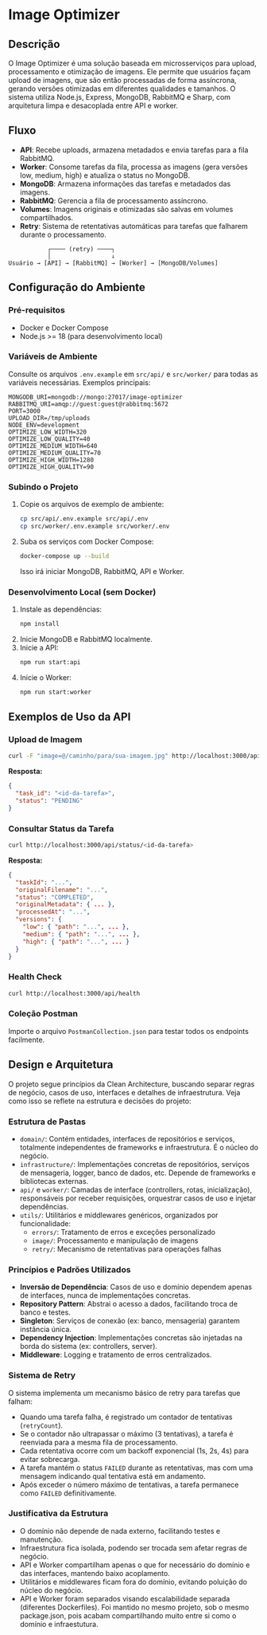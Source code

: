 # Image Optimizer

## Descrição

O Image Optimizer é uma solução baseada em microsserviços para upload, processamento e otimização de imagens. Ele permite que usuários façam upload de imagens, que são então processadas de forma assíncrona, gerando versões otimizadas em diferentes qualidades e tamanhos. O sistema utiliza Node.js, Express, MongoDB, RabbitMQ e Sharp, com arquitetura limpa e desacoplada entre API e worker.

## Fluxo

- **API**: Recebe uploads, armazena metadados e envia tarefas para a fila RabbitMQ.
- **Worker**: Consome tarefas da fila, processa as imagens (gera versões low, medium, high) e atualiza o status no MongoDB.
- **MongoDB**: Armazena informações das tarefas e metadados das imagens.
- **RabbitMQ**: Gerencia a fila de processamento assíncrono.
- **Volumes**: Imagens originais e otimizadas são salvas em volumes compartilhados.
- **Retry**: Sistema de retentativas automáticas para tarefas que falharem durante o processamento.

```
           ┌──── (retry) ────┐
           │                 ↓
Usuário → [API] → [RabbitMQ] → [Worker] → [MongoDB/Volumes]
```

## Configuração do Ambiente

### Pré-requisitos

- Docker e Docker Compose
- Node.js >= 18 (para desenvolvimento local)

### Variáveis de Ambiente

Consulte os arquivos `.env.example` em `src/api/` e `src/worker/` para todas as variáveis necessárias. Exemplos principais:

```
MONGODB_URI=mongodb://mongo:27017/image-optimizer
RABBITMQ_URI=amqp://guest:guest@rabbitmq:5672
PORT=3000
UPLOAD_DIR=/tmp/uploads
NODE_ENV=development
OPTIMIZE_LOW_WIDTH=320
OPTIMIZE_LOW_QUALITY=40
OPTIMIZE_MEDIUM_WIDTH=640
OPTIMIZE_MEDIUM_QUALITY=70
OPTIMIZE_HIGH_WIDTH=1280
OPTIMIZE_HIGH_QUALITY=90
```

### Subindo o Projeto

1. Copie os arquivos de exemplo de ambiente:
   ```zsh
   cp src/api/.env.example src/api/.env
   cp src/worker/.env.example src/worker/.env
   ```
2. Suba os serviços com Docker Compose:
   ```zsh
   docker-compose up --build
   ```
   Isso irá iniciar MongoDB, RabbitMQ, API e Worker.

### Desenvolvimento Local (sem Docker)

1. Instale as dependências:
   ```zsh
   npm install
   ```
2. Inicie MongoDB e RabbitMQ localmente.
3. Inicie a API:
   ```zsh
   npm run start:api
   ```
4. Inicie o Worker:
   ```zsh
   npm run start:worker
   ```

## Exemplos de Uso da API

### Upload de Imagem

```zsh
curl -F "image=@/caminho/para/sua-imagem.jpg" http://localhost:3000/api/upload
```

**Resposta:**

```json
{
  "task_id": "<id-da-tarefa>",
  "status": "PENDING"
}
```

### Consultar Status da Tarefa

```zsh
curl http://localhost:3000/api/status/<id-da-tarefa>
```

**Resposta:**

```json
{
  "taskId": "...",
  "originalFilename": "...",
  "status": "COMPLETED",
  "originalMetadata": { ... },
  "processedAt": "...",
  "versions": {
    "low": { "path": "...", ... },
    "medium": { "path": "...", ... },
    "high": { "path": "...", ... }
  }
}
```

### Health Check

```zsh
curl http://localhost:3000/api/health
```

### Coleção Postman

Importe o arquivo `PostmanCollection.json` para testar todos os endpoints facilmente.

## Design e Arquitetura

O projeto segue princípios da Clean Architecture, buscando separar regras de negócio, casos de uso, interfaces e detalhes de infraestrutura. Veja como isso se reflete na estrutura e decisões do projeto:

### Estrutura de Pastas

- `domain/`: Contém entidades, interfaces de repositórios e serviços, totalmente independentes de frameworks e infraestrutura. É o núcleo do negócio.
- `infrastructure/`: Implementações concretas de repositórios, serviços de mensageria, logger, banco de dados, etc. Depende de frameworks e bibliotecas externas.
- `api/` e `worker/`: Camadas de interface (controllers, rotas, inicialização), responsáveis por receber requisições, orquestrar casos de uso e injetar dependências.
- `utils/`: Utilitários e middlewares genéricos, organizados por funcionalidade:
  - `errors/`: Tratamento de erros e exceções personalizado
  - `image/`: Processamento e manipulação de imagens
  - `retry/`: Mecanismo de retentativas para operações falhas

### Princípios e Padrões Utilizados

- **Inversão de Dependência**: Casos de uso e domínio dependem apenas de interfaces, nunca de implementações concretas.
- **Repository Pattern**: Abstrai o acesso a dados, facilitando troca de banco e testes.
- **Singleton**: Serviços de conexão (ex: banco, mensageria) garantem instância única.
- **Dependency Injection**: Implementações concretas são injetadas na borda do sistema (ex: controllers, server).
- **Middleware**: Logging e tratamento de erros centralizados.

### Sistema de Retry

O sistema implementa um mecanismo básico de retry para tarefas que falham:

- Quando uma tarefa falha, é registrado um contador de tentativas (`retryCount`).
- Se o contador não ultrapassar o máximo (3 tentativas), a tarefa é reenviada para a mesma fila de processamento.
- Cada retentativa ocorre com um backoff exponencial (1s, 2s, 4s) para evitar sobrecarga.
- A tarefa mantém o status `FAILED` durante as retentativas, mas com uma mensagem indicando qual tentativa está em andamento.
- Após exceder o número máximo de tentativas, a tarefa permanece como `FAILED` definitivamente.

### Justificativa da Estrutura

- O domínio não depende de nada externo, facilitando testes e manutenção.
- Infraestrutura fica isolada, podendo ser trocada sem afetar regras de negócio.
- API e Worker compartilham apenas o que for necessário do domínio e das interfaces, mantendo baixo acoplamento.
- Utilitários e middlewares ficam fora do domínio, evitando poluição do núcleo do negócio.
- API e Worker foram separados visando escalabilidade separada (diferentes Dockerfiles). Foi mantido no mesmo projeto, sob o mesmo package.json, pois acabam compartilhando muito entre si como o domínio e infraestutura.
